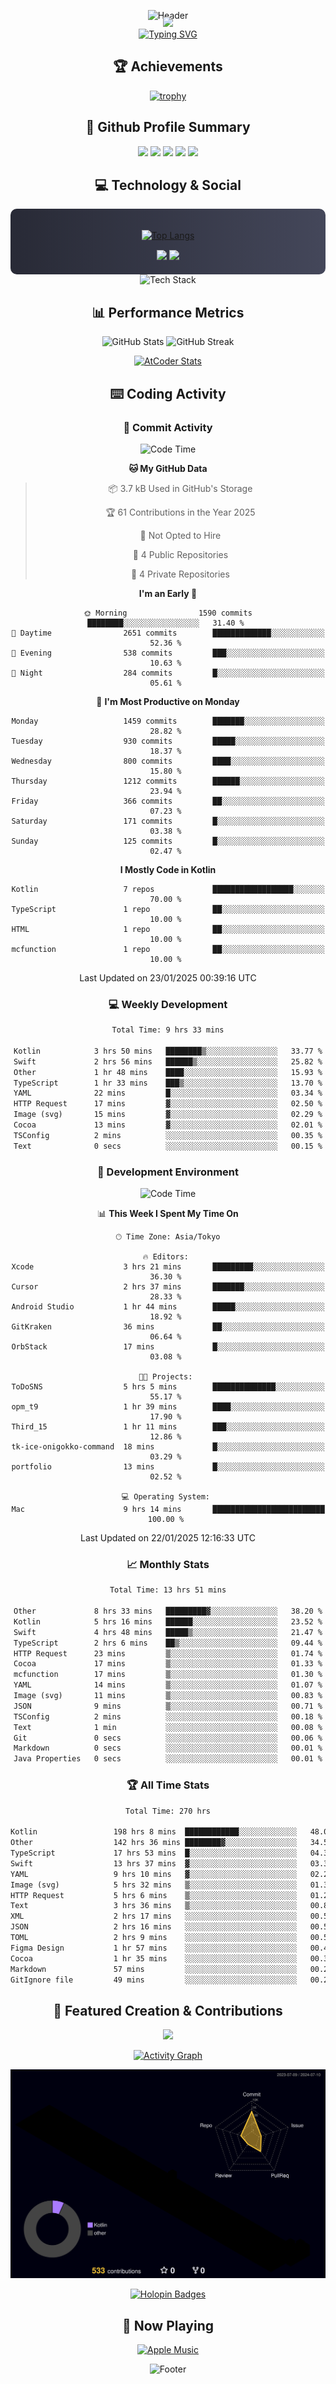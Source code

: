 <div align="center">
  
![Header](https://capsule-render.vercel.app/api?type=waving&color=gradient&customColorList=12&height=300&section=header&text=Welcome%20to%20Batapii's%20Universe&fontSize=50&animation=fadeIn&fontAlignY=40&desc=Android%20Developer%20|%20Kotlin%20LOVE%20)

<div style="margin-top: -20px;">
  <img src="https://readme-typing-svg.herokuapp.com/?lines=Crafting+Android+Experiences;Building+Tomorrow's+Apps+Today;Always+Learning,+Always+Growing&font=Fira%20Code&center=true&width=440&height=45&color=f75c7e&vCenter=true&size=22&pause=1000">
</div>

<a href="https://git.io/typing-svg">
  <img src="https://readme-typing-svg.demolab.com?font=Fira+Code&weight=600&size=28&duration=4000&pause=1000&center=true&vCenter=true&width=800&lines=Hey+there!+I'm+Batapii+%F0%9F%91%8B;Android+Developer+from+Japan+%F0%9F%87%AF%F0%9F%87%B5" alt="Typing SVG" />
</a>

## 🏆 Achievements

[![trophy](https://github-profile-trophy.vercel.app/?username=batapii&theme=onestar&no-frame=true&no-bg=true&column=8&rank=SECRET,SSS,SS,S,AAA,AA,A,B,C,?&margin-w=10&margin-h=10)](https://github.com/ryo-ma/github-profile-trophy)

## 🎯 Github Profile Summary

<div align="center">
  <img src="http://github-profile-summary-cards.vercel.app/api/cards/profile-details?username=batapii&theme=radical" />
  <img src="http://github-profile-summary-cards.vercel.app/api/cards/repos-per-language?username=batapii&theme=radical" />
  <img src="http://github-profile-summary-cards.vercel.app/api/cards/most-commit-language?username=batapii&theme=radical" />
  <img src="http://github-profile-summary-cards.vercel.app/api/cards/stats?username=batapii&theme=radical" />
  <img src="http://github-profile-summary-cards.vercel.app/api/cards/productive-time?username=batapii&theme=radical" />
</div>

## 💻 Technology & Social

<div align="center" style="background: linear-gradient(to right, #282A36, #44475A); padding: 20px; border-radius: 10px;">

[![Top Langs](https://github-readme-stats.vercel.app/api/top-langs/?username=batapii
)](https://github.com/anuraghazra/github-readme-stats)

<div style="margin-top: 15px">
<a href="https://github.com/batapii"><img src="https://img.shields.io/github/followers/batapii?style=for-the-badge&logo=github&label=Follow&color=ff6e96&labelColor=282A36"/></a>
<a href="https://twitter.com/batapii3939"><img src="https://img.shields.io/twitter/follow/batapii?style=for-the-badge&logo=twitter&color=1DA1F2&labelColor=282A36&label= Twitter"/></a>
</div>

</div>

<div align="center">
<img src="https://github-readme-tech-stack.vercel.app/api/cards?title=Tech+Stack&align=center&titleAlign=center&fontSize=20&lineHeight=10&lineCount=4&theme=github_dark&width=800&bg=%230D1117&badge=%23161B22&border=%2321262D&titleColor=%2358A6FF&line1=kotlin%2Ckotlin%2C0095D5%3Bandroid%2Candroid%2C00ff00%3Bjetpackcompose%2Cjetpack%2C4285F4%3B&line2=swift%2Cswift%2CFA7343%3Bfirebase%2Cfirebase%2CFFCA28%3Bgithub%2Cgithub%2C181717%3B&line3=typescript%2Ctypescript%2C3178C6%3Bgraphql%2Cgraphql%2CE10098%3Bsupabase%2Csupabase%2C3FCF8E%3B&line4=gradle%2Cgradle%2C02303A%3Bgitkraken%2Cgitkraken%2C179287%3Bpostman%2Cpostman%2CFF6C37%3B" alt="Tech Stack" />
</div>



## 📊 Performance Metrics

<div align="center">

![GitHub Stats](https://github-readme-stats.vercel.app/api?username=batapii&show_icons=true&theme=radical&hide_border=true&bg_color=0D1117)
![GitHub Streak](https://github-readme-streak-stats.herokuapp.com/?user=batapii&theme=radical&hide_border=true&background=0D1117)

[![AtCoder Stats](https://atcoder-readme-stats.vercel.app/stats/batapii3939?theme=dark&show_history=5&width=495)](https://github.com/iwbc-mzk/atcoder-readme-stats)

</div>

## ⌨️ Coding Activity

### 🌟 Commit Activity
<!--START_SECTION:commit-stats-->
![Code Time](http://img.shields.io/badge/Code%20Time-414%20hrs%2058%20mins-blue)

**🐱 My GitHub Data** 

> 📦 3.7 kB Used in GitHub's Storage 
 > 
> 🏆 61 Contributions in the Year 2025
 > 
> 🚫 Not Opted to Hire
 > 
> 📜 4 Public Repositories 
 > 
> 🔑 4 Private Repositories 
 > 
**I'm an Early 🐤** 

```text
🌞 Morning                1590 commits        ████████░░░░░░░░░░░░░░░░░   31.40 % 
🌆 Daytime                2651 commits        █████████████░░░░░░░░░░░░   52.36 % 
🌃 Evening                538 commits         ███░░░░░░░░░░░░░░░░░░░░░░   10.63 % 
🌙 Night                  284 commits         █░░░░░░░░░░░░░░░░░░░░░░░░   05.61 % 
```
📅 **I'm Most Productive on Monday** 

```text
Monday                   1459 commits        ███████░░░░░░░░░░░░░░░░░░   28.82 % 
Tuesday                  930 commits         █████░░░░░░░░░░░░░░░░░░░░   18.37 % 
Wednesday                800 commits         ████░░░░░░░░░░░░░░░░░░░░░   15.80 % 
Thursday                 1212 commits        ██████░░░░░░░░░░░░░░░░░░░   23.94 % 
Friday                   366 commits         ██░░░░░░░░░░░░░░░░░░░░░░░   07.23 % 
Saturday                 171 commits         █░░░░░░░░░░░░░░░░░░░░░░░░   03.38 % 
Sunday                   125 commits         █░░░░░░░░░░░░░░░░░░░░░░░░   02.47 % 
```


**I Mostly Code in Kotlin** 

```text
Kotlin                   7 repos             ██████████████████░░░░░░░   70.00 % 
TypeScript               1 repo              ██░░░░░░░░░░░░░░░░░░░░░░░   10.00 % 
HTML                     1 repo              ██░░░░░░░░░░░░░░░░░░░░░░░   10.00 % 
mcfunction               1 repo              ██░░░░░░░░░░░░░░░░░░░░░░░   10.00 % 
```




 Last Updated on 23/01/2025 00:39:16 UTC
<!--END_SECTION:commit-stats-->

### 💻 Weekly Development
<!--START_SECTION:wakatime-->

```txt
Total Time: 9 hrs 33 mins

Kotlin            3 hrs 50 mins   ████████▒░░░░░░░░░░░░░░░░   33.77 %
Swift             2 hrs 56 mins   ██████▒░░░░░░░░░░░░░░░░░░   25.82 %
Other             1 hr 48 mins    ████░░░░░░░░░░░░░░░░░░░░░   15.93 %
TypeScript        1 hr 33 mins    ███▒░░░░░░░░░░░░░░░░░░░░░   13.70 %
YAML              22 mins         █░░░░░░░░░░░░░░░░░░░░░░░░   03.34 %
HTTP Request      17 mins         ▓░░░░░░░░░░░░░░░░░░░░░░░░   02.50 %
Image (svg)       15 mins         ▓░░░░░░░░░░░░░░░░░░░░░░░░   02.29 %
Cocoa             13 mins         ▓░░░░░░░░░░░░░░░░░░░░░░░░   02.01 %
TSConfig          2 mins          ░░░░░░░░░░░░░░░░░░░░░░░░░   00.35 %
Text              0 secs          ░░░░░░░░░░░░░░░░░░░░░░░░░   00.15 %
```

<!--END_SECTION:wakatime-->

### 🔨 Development Environment
<!--START_SECTION:dev-stats-->
![Code Time](http://img.shields.io/badge/Code%20Time-414%20hrs%2050%20mins-blue)

📊 **This Week I Spent My Time On** 

```text
🕑︎ Time Zone: Asia/Tokyo

🔥 Editors: 
Xcode                    3 hrs 21 mins       █████████░░░░░░░░░░░░░░░░   36.30 % 
Cursor                   2 hrs 37 mins       ███████░░░░░░░░░░░░░░░░░░   28.33 % 
Android Studio           1 hr 44 mins        █████░░░░░░░░░░░░░░░░░░░░   18.92 % 
GitKraken                36 mins             ██░░░░░░░░░░░░░░░░░░░░░░░   06.64 % 
OrbStack                 17 mins             █░░░░░░░░░░░░░░░░░░░░░░░░   03.08 % 

🐱‍💻 Projects: 
ToDoSNS                  5 hrs 5 mins        ██████████████░░░░░░░░░░░   55.17 % 
opm_t9                   1 hr 39 mins        ████░░░░░░░░░░░░░░░░░░░░░   17.90 % 
Third_15                 1 hr 11 mins        ███░░░░░░░░░░░░░░░░░░░░░░   12.86 % 
tk-ice-onigokko-command  18 mins             █░░░░░░░░░░░░░░░░░░░░░░░░   03.29 % 
portfolio                13 mins             █░░░░░░░░░░░░░░░░░░░░░░░░   02.52 % 

💻 Operating System: 
Mac                      9 hrs 14 mins       █████████████████████████   100.00 % 
```


 Last Updated on 22/01/2025 12:16:33 UTC
<!--END_SECTION:dev-stats-->

### 📈 Monthly Stats
<!--START_SECTION:wakamonth-->

```txt
Total Time: 13 hrs 51 mins

Other             8 hrs 33 mins   █████████▓░░░░░░░░░░░░░░░   38.20 %
Kotlin            5 hrs 16 mins   ██████░░░░░░░░░░░░░░░░░░░   23.52 %
Swift             4 hrs 48 mins   █████▒░░░░░░░░░░░░░░░░░░░   21.47 %
TypeScript        2 hrs 6 mins    ██▒░░░░░░░░░░░░░░░░░░░░░░   09.44 %
HTTP Request      23 mins         ▒░░░░░░░░░░░░░░░░░░░░░░░░   01.74 %
Cocoa             17 mins         ▒░░░░░░░░░░░░░░░░░░░░░░░░   01.33 %
mcfunction        17 mins         ▒░░░░░░░░░░░░░░░░░░░░░░░░   01.30 %
YAML              14 mins         ▒░░░░░░░░░░░░░░░░░░░░░░░░   01.07 %
Image (svg)       11 mins         ▒░░░░░░░░░░░░░░░░░░░░░░░░   00.83 %
JSON              9 mins          ▒░░░░░░░░░░░░░░░░░░░░░░░░   00.71 %
TSConfig          2 mins          ░░░░░░░░░░░░░░░░░░░░░░░░░   00.18 %
Text              1 min           ░░░░░░░░░░░░░░░░░░░░░░░░░   00.08 %
Git               0 secs          ░░░░░░░░░░░░░░░░░░░░░░░░░   00.06 %
Markdown          0 secs          ░░░░░░░░░░░░░░░░░░░░░░░░░   00.01 %
Java Properties   0 secs          ░░░░░░░░░░░░░░░░░░░░░░░░░   00.01 %
```

<!--END_SECTION:wakamonth-->

### 🏆 All Time Stats
<!--START_SECTION:wakaalltime-->

```txt
Total Time: 270 hrs

Kotlin                 198 hrs 8 mins  ████████████░░░░░░░░░░░░░   48.02 %
Other                  142 hrs 36 mins ████████▓░░░░░░░░░░░░░░░░   34.56 %
TypeScript             17 hrs 53 mins  █░░░░░░░░░░░░░░░░░░░░░░░░   04.34 %
Swift                  13 hrs 37 mins  ▓░░░░░░░░░░░░░░░░░░░░░░░░   03.30 %
YAML                   9 hrs 10 mins   ▓░░░░░░░░░░░░░░░░░░░░░░░░   02.22 %
Image (svg)            5 hrs 32 mins   ▒░░░░░░░░░░░░░░░░░░░░░░░░   01.34 %
HTTP Request           5 hrs 6 mins    ▒░░░░░░░░░░░░░░░░░░░░░░░░   01.24 %
Text                   3 hrs 36 mins   ▒░░░░░░░░░░░░░░░░░░░░░░░░   00.87 %
XML                    2 hrs 17 mins   ░░░░░░░░░░░░░░░░░░░░░░░░░   00.55 %
JSON                   2 hrs 16 mins   ░░░░░░░░░░░░░░░░░░░░░░░░░   00.55 %
TOML                   2 hrs 9 mins    ░░░░░░░░░░░░░░░░░░░░░░░░░   00.52 %
Figma Design           1 hr 57 mins    ░░░░░░░░░░░░░░░░░░░░░░░░░   00.48 %
Cocoa                  1 hr 35 mins    ░░░░░░░░░░░░░░░░░░░░░░░░░   00.38 %
Markdown               57 mins         ░░░░░░░░░░░░░░░░░░░░░░░░░   00.23 %
GitIgnore file         49 mins         ░░░░░░░░░░░░░░░░░░░░░░░░░   00.20 %
```

<!--END_SECTION:wakaalltime-->


## 🌟 Featured Creation & Contributions

<div align="center">
  <a href="https://github.com/batapii/ToDoSNS">
    <img src="https://github-readme-stats.vercel.app/api/pin/?username=batapii&repo=ToDoSNS&theme=radical&hide_border=true&bg_color=0D1117" />
  </a>

[![Activity Graph](https://github-readme-activity-graph.vercel.app/graph?username=batapii&custom_title=Contribution%20Graph&hide_border=true&theme=radical&bg_color=0D1117)](https://github.com/ashutosh00710/github-readme-activity-graph)

![3D Contrib](./profile-3d-contrib/profile-night-rainbow.svg)

[![Holopin Badges](https://holopin.me/batapii)](https://holopin.io/@batapii)

</div>

## 🎵 Now Playing

<div align="center">
  
[![Apple Music](https://music-profile.rayriffy.com/theme/dark.svg?uid=001005.6598667d2ffd4a10a4f429edd0ba24c4.1156)](https://github.com/rayriffy/apple-music-github-profile)

</div>

![Footer](https://capsule-render.vercel.app/api?type=waving&color=gradient&customColorList=12&height=100&section=footer)

</div>
